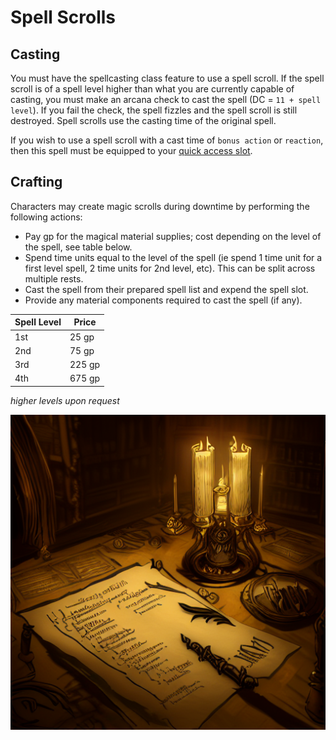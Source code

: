 # Spell Scrolls

## Casting

You must have the spellcasting class feature to use a spell scroll.
If the spell scroll is of a spell level higher than what you are currently capable of casting, you must make an arcana check to cast the spell (DC = `11 + spell level`).
If you fail the check, the spell fizzles and the spell scroll is still destroyed. Spell scrolls use the casting time of the original spell.

If you wish to use a spell scroll with a cast time of `bonus action` or `reaction`, then this spell must be equipped to your [quick access slot](../Combat%20Rules/Extra_Bonus_Action_Options#quick-access-slot).

## Crafting

Characters may create magic scrolls during downtime by performing the following actions:

- Pay gp for the magical material supplies; cost depending on the level of the spell, see table below.
- Spend time units equal to the level of the spell (ie spend 1 time unit for a first level spell, 2 time units for 2nd level, etc). This can be split across multiple rests.
- Cast the spell from their prepared spell list and expend the spell slot.
- Provide any material components required to cast the spell (if any).

Spell Level | Price
---|---
1st | 25 gp
2nd | 75 gp
3rd | 225 gp
4th | 675 gp

*higher levels upon request*

![scroll being written](/img/rules/scrolls.png)
